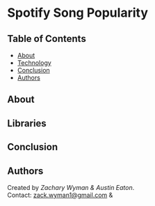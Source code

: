 # Spotify Song Popularity

## Table of Contents
* [About](#About)
* [Technology](#Technology)
* [Conclusion](#Conclusion)
* [Authors](#Authors)

## About

## Libraries

## Conclusion

## Authors
Created by *Zachary Wyman & Austin Eaton*.  
Contact: zack.wyman1@gmail.com & 
